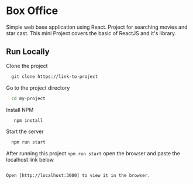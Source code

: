 
# Box Office
Simple web base application using React. Project for searching movies and star cast. This mini Project covers the basic of ReactJS and it's library. 

## Run Locally

Clone the project

```bash
  git clone https://link-to-project
```

Go to the project directory

```bash
  cd my-project
```

Install NPM 

```bash
   npm install
```

Start the server

```bash
  npm run start
```

 After running this project `npm run start` open the browser and paste the localhost link below
```

Open [http://localhost:3000] to view it in the browser.
```
